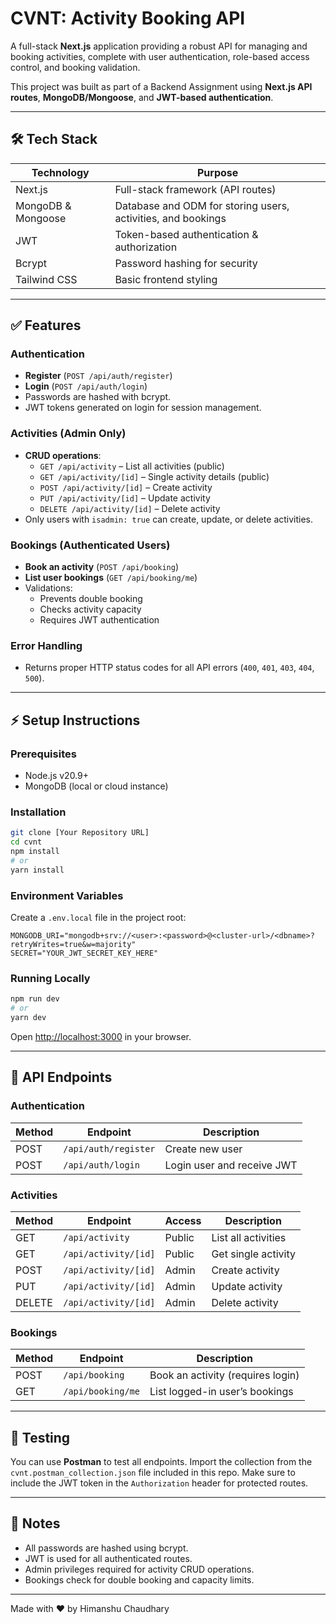 # CVNT: Activity Booking API

A full-stack **Next.js** application providing a robust API for managing and booking activities, complete with user authentication, role-based access control, and booking validation.

This project was built as part of a Backend Assignment using **Next.js API routes**, **MongoDB/Mongoose**, and **JWT-based authentication**.

---

## 🛠 Tech Stack

| Technology | Purpose |
|-----------|---------|
| Next.js | Full-stack framework (API routes) |
| MongoDB & Mongoose | Database and ODM for storing users, activities, and bookings |
| JWT | Token-based authentication & authorization |
| Bcrypt | Password hashing for security |
| Tailwind CSS | Basic frontend styling |

---

## ✅ Features

### Authentication
- **Register** (`POST /api/auth/register`)
- **Login** (`POST /api/auth/login`)  
- Passwords are hashed with bcrypt.
- JWT tokens generated on login for session management.

### Activities (Admin Only)
- **CRUD operations**:
  - `GET /api/activity` – List all activities (public)
  - `GET /api/activity/[id]` – Single activity details (public)
  - `POST /api/activity/[id]` – Create activity
  - `PUT /api/activity/[id]` – Update activity
  - `DELETE /api/activity/[id]` – Delete activity  
- Only users with `isadmin: true` can create, update, or delete activities.

### Bookings (Authenticated Users)
- **Book an activity** (`POST /api/booking`)
- **List user bookings** (`GET /api/booking/me`)  
- Validations:
  - Prevents double booking
  - Checks activity capacity
  - Requires JWT authentication

### Error Handling
- Returns proper HTTP status codes for all API errors (`400`, `401`, `403`, `404`, `500`).

---

## ⚡ Setup Instructions

### Prerequisites
- Node.js v20.9+  
- MongoDB (local or cloud instance)  

### Installation
```bash
git clone [Your Repository URL]
cd cvnt
npm install
# or
yarn install
```

### Environment Variables
Create a `.env.local` file in the project root:

```env
MONGODB_URI="mongodb+srv://<user>:<password>@<cluster-url>/<dbname>?retryWrites=true&w=majority"
SECRET="YOUR_JWT_SECRET_KEY_HERE"
```

### Running Locally
```bash
npm run dev
# or
yarn dev
```
Open [http://localhost:3000](http://localhost:3000) in your browser.

---

## 📌 API Endpoints

### Authentication
| Method | Endpoint | Description |
|--------|---------|-------------|
| POST | `/api/auth/register` | Create new user |
| POST | `/api/auth/login` | Login user and receive JWT |

### Activities
| Method | Endpoint | Access | Description |
|--------|---------|-------|-------------|
| GET | `/api/activity` | Public | List all activities |
| GET | `/api/activity/[id]` | Public | Get single activity |
| POST | `/api/activity/[id]` | Admin | Create activity |
| PUT | `/api/activity/[id]` | Admin | Update activity |
| DELETE | `/api/activity/[id]` | Admin | Delete activity |

### Bookings
| Method | Endpoint | Description |
|--------|---------|-------------|
| POST | `/api/booking` | Book an activity (requires login) |
| GET | `/api/booking/me` | List logged-in user’s bookings |

---

## 📘 Testing
You can use **Postman** to test all endpoints. Import the collection from the `cvnt.postman_collection.json` file included in this repo. Make sure to include the JWT token in the `Authorization` header for protected routes.

---

## 🔐 Notes
- All passwords are hashed using bcrypt.  
- JWT is used for all authenticated routes.  
- Admin privileges required for activity CRUD operations.  
- Bookings check for double booking and capacity limits.

---

Made with ❤️ by Himanshu Chaudhary

